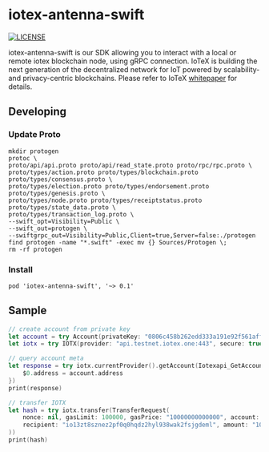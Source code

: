 # iotex-antenna-swift

[![LICENSE](https://img.shields.io/badge/License-Apache%202.0-blue.svg)](LICENSE)

iotex-antenna-swift is our SDK allowing you to interact with a local or remote iotex blockchain node, using gRPC  connection.
IoTeX is building the next generation of the decentralized network for IoT powered by scalability- and privacy-centric blockchains.
Please refer to IoTeX [whitepaper](https://iotex.io/academics) for details.

## Developing

### Update Proto

```
mkdir protogen
protoc \
proto/api/api.proto proto/api/read_state.proto proto/rpc/rpc.proto \
proto/types/action.proto proto/types/blockchain.proto proto/types/consensus.proto \
proto/types/election.proto proto/types/endorsement.proto proto/types/genesis.proto \
proto/types/node.proto proto/types/receiptstatus.proto proto/types/state_data.proto \
proto/types/transaction_log.proto \
--swift_opt=Visibility=Public \
--swift_out=protogen \
--swiftgrpc_out=Visibility=Public,Client=true,Server=false:./protogen
find protogen -name "*.swift" -exec mv {} Sources/Protogen \;
rm -rf protogen
```

### Install

```
pod 'iotex-antenna-swift', '~> 0.1'
```

## Sample

```swift
// create account from private key
let account = try Account(privateKey: "0806c458b262edd333a191e92f561aff338211ee3e18ab315a074a2d82aa343f")
let iotx = try IOTX(provider: "api.testnet.iotex.one:443", secure: true)

// query account meta
let response = try iotx.currentProvider().getAccount(Iotexapi_GetAccountRequest.with {
    $0.address = account.address
})
print(response)

// transfer IOTX
let hash = try iotx.transfer(TransferRequest(
    nonce: nil, gasLimit: 100000, gasPrice: "10000000000000", account: account,
    recipient: "io13zt8sznez2pf0q0hqdz2hyl938wak2fsjgdeml", amount: "1000000000000000000", payload: "".data(using: .utf8)!
))
print(hash)
```

